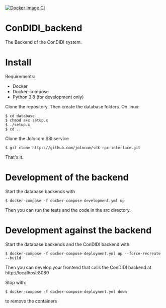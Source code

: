 [![Docker Image CI](https://github.com/LedgerProject/ConDIDI_backend/actions/workflows/docker-image.yml/badge.svg)](https://github.com/LedgerProject/ConDIDI_backend/actions/workflows/docker-image.yml)

# ConDIDI_backend
The Backend of the ConDIDI system.

# Install

Requirements: 
* Docker
* Docker-compose
* Python 3.8 (for development only)

Clone the repository. Then create the database folders. On linux:
```console
$ cd database
$ chmod a+x setup.x
$ ./setup.x
$ cd ..
```

Clone the Jolocom SSI service
```console
$ git clone https://github.com/jolocom/sdk-rpc-interface.git
```

That's it.

# Development of the backend
Start the database backends with 
```console
$ docker-compose -f docker-compose-development.yml up
```
Then you can run the tests and the code in the src directory. 

# Development against the backend
Start the database backends and the ConDIDI backend with 
```console
$ docker-compose -f docker-compose-deployment.yml up --force-recreate --build
```
Then you can develop your frontend that calls the ConDIDI backend at http://localhost:8080

Stop with:
```console
$ docker-compose -f docker-compose-deployment.yml down
```
to remove the containers
